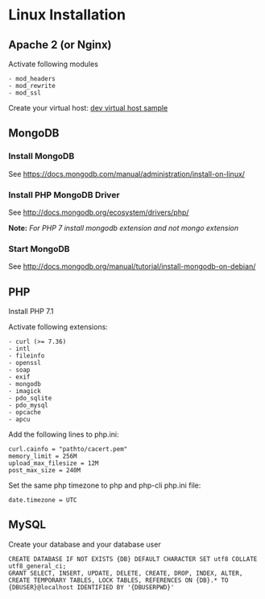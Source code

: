 # Linux Installation 

## Apache 2 (or Nginx)

Activate following modules

    - mod_headers
    - mod_rewrite
    - mod_ssl

Create your virtual host: [dev virtual host sample](virtual-hosts.md)


## MongoDB 

### Install MongoDB 

See https://docs.mongodb.com/manual/administration/install-on-linux/

### Install PHP MongoDB Driver 

See http://docs.mongodb.org/ecosystem/drivers/php/
    
**Note:** *For PHP 7 install mongodb extension and not mongo extension*

### Start MongoDB 

See http://docs.mongodb.org/manual/tutorial/install-mongodb-on-debian/
    
    
## PHP
    
Install PHP 7.1

Activate following extensions:

    - curl (>= 7.36)
    - intl
    - fileinfo
    - openssl
    - soap
    - exif
    - mongodb
    - imagick
    - pdo_sqlite
    - pdo_mysql
    - opcache
    - apcu
    
Add the following lines to php.ini:

    curl.cainfo = "pathto/cacert.pem"
    memory_limit = 256M
    upload_max_filesize = 12M
    post_max_size = 240M

Set the same php timezone to php and php-cli php.ini file:

    date.timezone = UTC  
        
        
## MySQL 

Create your database and your database user

    CREATE DATABASE IF NOT EXISTS {DB} DEFAULT CHARACTER SET utf8 COLLATE utf8_general_ci;
    GRANT SELECT, INSERT, UPDATE, DELETE, CREATE, DROP, INDEX, ALTER, CREATE TEMPORARY TABLES, LOCK TABLES, REFERENCES ON {DB}.* TO {DBUSER}@localhost IDENTIFIED BY '{DBUSERPWD}'